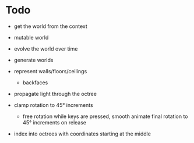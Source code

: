 # Todo

- get the world from the context
- mutable world

- evolve the world over time

- generate worlds

- represent walls/floors/ceilings
  - backfaces

- propagate light through the octree

- clamp rotation to 45° increments
  - free rotation while keys are pressed, smooth animate final rotation to 45° increments on release

- index into octrees with coordinates starting at the middle
